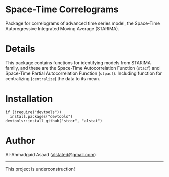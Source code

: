 Space-Time Correlograms
=====

Package for correlograms of advanced time series model, the Space-Time Autoregressive Integrated Moving Average (STARIMA).

Details
=====
This package contains functions for identifying models from STARIMA family, and these are the Space-Time Autocorrelation Function (`stacf`) and Space-Time Partial Autocorrelation Function (`stpacf`). Including function for centralizing (`centralize`) the data to its mean.

Installation
=====
```{coffee}
if (!require("devtools"))
  install.packages("devtools")
devtools::install_github("stcor", "alstat")
```

Author
=====
Al-Ahmadgaid Asaad (alstated@gmail.com)

---
This project is underconstruction!
